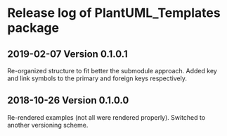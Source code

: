 # Release log of PlantUML_Templates package

## 2019-02-07 Version 0.1.0.1

Re-organized structure to fit better the submodule approach. Added key and link symbols to the primary and foreign keys respectively.

## 2018-10-26 Version 0.1.0.0

Re-rendered examples (not all were rendered properly). Switched to another versioning scheme.